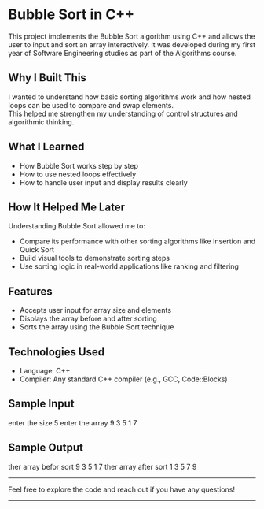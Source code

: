 
# Bubble Sort in C++

 This project implements the Bubble Sort algorithm using C++ and allows the user to input and sort an array interactively.
it was developed during my first year of Software Engineering studies as part of the Algorithms course.

##  Why I Built This

I wanted to understand how basic sorting algorithms work and how nested loops can be used to compare and swap elements.  
This helped me strengthen my understanding of control structures and algorithmic thinking.

##  What I Learned

- How Bubble Sort works step by step
- How to use nested loops effectively
- How to handle user input and display results clearly

##  How It Helped Me Later

Understanding Bubble Sort allowed me to:

- Compare its performance with other sorting algorithms like Insertion and Quick Sort
- Build visual tools to demonstrate sorting steps
- Use sorting logic in real-world applications like ranking and filtering

##  Features

- Accepts user input for array size and elements
- Displays the array before and after sorting
- Sorts the array using the Bubble Sort technique

##  Technologies Used

- Language: C++
- Compiler: Any standard C++ compiler (e.g., GCC, Code::Blocks)

##  Sample Input

enter the size
5
enter the array
9 3 5 1 7

##  Sample Output

ther array befor sort
9
3
5
1
7
ther array after sort
1
3
5
7
9

---

Feel free to explore the code and reach out if you have any questions!

---
